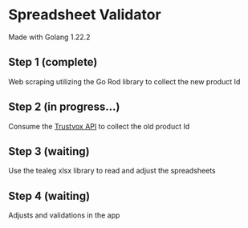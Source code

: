 # Spreadsheet Validator

Made with Golang 1.22.2

## Step 1 (complete)
Web scraping utilizing the Go Rod library to collect the new product Id

## Step 2 (in progress...)
Consume the [Trustvox API](https://developers.trustvox.com.br) to collect the old product Id

## Step 3 (waiting)
Use the tealeg xlsx library to read and adjust the spreadsheets

## Step 4 (waiting)
Adjusts and validations in the app